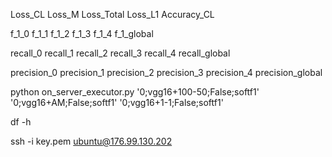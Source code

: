 Loss_CL
Loss_M
Loss_Total
Loss_L1
Accuracy_CL

f_1_0
f_1_1
f_1_2
f_1_3
f_1_4
f_1_global

recall_0
recall_1
recall_2
recall_3
recall_4
recall_global

precision_0
precision_1
precision_2
precision_3
precision_4
precision_global



python on_server_executor.py '0;vgg16+100-50;False;softf1' '0;vgg16+AM;False;softf1' '0;vgg16+1-1;False;softf1' 

df -h

ssh -i key.pem ubuntu@176.99.130.202